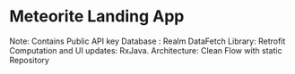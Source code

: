 # Meteorite Landing App

 Note: Contains Public API key
 Database : Realm
 DataFetch Library: Retrofit
 Computation and UI updates: RxJava.
 Architecture: Clean Flow with static Repository
 
 